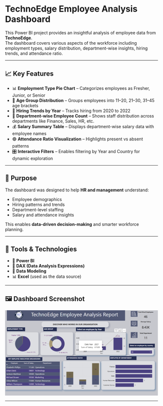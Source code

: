 # TechnoEdge Employee Analysis Dashboard

This Power BI project provides an insightful analysis of employee data from **TechnoEdge**.  
The dashboard covers various aspects of the workforce including employment types, salary distribution, department-wise insights, hiring trends, and attendance ratio.

---

## 📈 Key Features

- 📊 **Employment Type Pie Chart** – Categorizes employees as Fresher, Junior, or Senior
- 👥 **Age Group Distribution** – Groups employees into 11–20, 21–30, 31–45 age brackets
- 📆 **Hiring Trends by Year** – Tracks hiring from 2020 to 2022
- 🏢 **Department-wise Employee Count** – Shows staff distribution across departments like Finance, Sales, HR, etc.
- 💰 **Salary Summary Table** – Displays department-wise salary data with employee names
- 🟢 **Attendance Ratio Visualization** – Highlights present vs absent patterns
- 🎛️ **Interactive Filters** – Enables filtering by Year and Country for dynamic exploration

---

## 🎯 Purpose

The dashboard was designed to help **HR and management** understand:

- Employee demographics
- Hiring patterns and trends
- Department-level staffing
- Salary and attendance insights

This enables **data-driven decision-making** and smarter workforce planning.

---

## 🔧 Tools & Technologies

- 🧩 **Power BI**
- 🧮 **DAX (Data Analysis Expressions)**
- 🔗 **Data Modeling**
- 📊 **Excel** (used as the data source)

---

## 🖼️ Dashboard Screenshot

![Employee Dashboard](https://github.com/utkarsh4863/TechnoEdge-Employee-Analysis-Dashboard-Power-BI/blob/main/Screenshot%202025-06-26%20175826.png)

---


